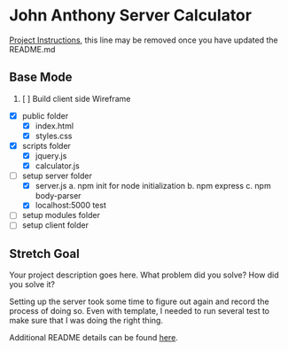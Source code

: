 # John Anthony Server Calculator

[Project Instructions](./INSTRUCTIONS.md), this line may be removed once you have updated the README.md

## Base Mode

1. [ ] Build client side Wireframe

- [x] public folder
  - [x] index.html
  - [x] styles.css
- [x] scripts folder
  - [x] jquery.js
  - [x] calculator.js
- [ ] setup server folder
  - [x] server.js
        a. npm init for node initialization
        b. npm express
        c. npm body-parser
  - [x] localhost:5000 test
- [ ] setup modules folder
- [ ] setup client folder

## Stretch Goal

Your project description goes here. What problem did you solve? How did you solve it?

Setting up the server took some time to figure out again and record the process of doing so. Even with template, I needed to run several test to make sure that I was doing the right thing.

Additional README details can be found [here](https://github.com/PrimeAcademy/readme-template/blob/master/README.md).
